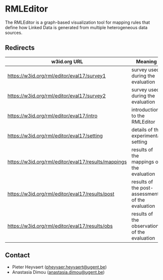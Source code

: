 # RMLEditor

The RMLEditor is a graph-based visualization tool for mapping rules that define how Linked Data is generated from multiple heterogeneous data sources.

## Redirects

| w3id.org URL | Meaning | Redirected to |
|---|---|---|
| https://w3id.org/rml/editor/eval17/survey1 | survey used during the evaluation | http://rml.io/data/rmlee/survey-1.pdf|
| https://w3id.org/rml/editor/eval17/survey2 | survey used during the evaluation | http://rml.io/data/rmlee/survey-2.pdf|
| https://w3id.org/rml/editor/eval17/intro | introduction to the RMLEditor | http://rml.io/data/rmlee/intro.pdf |
| https://w3id.org/rml/editor/eval17/setting | details of the experimental setting | https://doi.org/10.6084/m9.figshare.5629282.v1 | 
| https://w3id.org/rml/editor/eval17/results/mappings | results of the mappings of the evaluation | https://doi.org/10.6084/m9.figshare.5577415.v1 |
| https://w3id.org/rml/editor/eval17/results/post | results of the post-assessment of the evaluation | https://doi.org/10.6084/m9.figshare.5577460.v1 |
| https://w3id.org/rml/editor/eval17/results/obs | results of the observations of the evaluation | https://doi.org/10.6084/m9.figshare.5577394.v1 |

## Contact
- Pieter Heyvaert (pheyvaer.heyvaert@ugent.be)
- Anastasia Dimou (anastasia.dimou@ugent.be)
